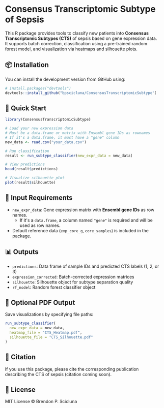 # Consensus Transcriptomic Subtype of Sepsis

This R package provides tools to classify new patients into **Consensus Transcriptomic Subtypes (CTS)** of sepsis based on gene expression data. It supports batch correction, classification using a pre-trained random forest model, and visualization via heatmaps and silhouette plots.

## 📦 Installation

You can install the development version from GitHub using:

```r
# install.packages("devtools")
devtools::install_github("bpscicluna/ConsensusTranscriptomicSubtype")
```

## 🚀 Quick Start

```r
library(ConsensusTranscriptomicSubtype)

# Load your new expression data
# Must be a data.frame or matrix with Ensembl gene IDs as rownames
# If it's a data.frame, it must have a "gene" column
new_data <- read.csv("your_data.csv")

# Run classification
result <- run_subtype_classifier(new_expr_data = new_data)

# View predictions
head(result$predictions)

# Visualize silhouette plot
plot(result$silhouette)
```

## 🧬 Input Requirements

- `new_expr_data`: Gene expression matrix with **Ensembl gene IDs** as row names.
  - If it's a `data.frame`, a column named `"gene"` is required and will be used as row names.
- Default reference data (`exp_core_g`, `core_samples`) is included in the package.

## 📊 Outputs

- `predictions`: Data frame of sample IDs and predicted CTS labels (1, 2, or 3)
- `expression_corrected`: Batch-corrected expression matrices
- `silhouette`: Silhouette object for subtype separation quality
- `rf_model`: Random forest classifier object

## 📁 Optional PDF Output

Save visualizations by specifying file paths:

```r
run_subtype_classifier(
  new_expr_data = new_data,
  heatmap_file = "CTS_Heatmap.pdf",
  silhouette_file = "CTS_Silhouette.pdf"
)
```

## 🧠 Citation

If you use this package, please cite the corresponding publication describing the CTS of sepsis (citation coming soon).

## 🔧 License

MIT License © Brendon P. Scicluna

